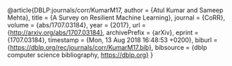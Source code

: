 @article{DBLP:journals/corr/KumarM17,
  author    = {Atul Kumar and
               Sameep Mehta},
  title     = {A Survey on Resilient Machine Learning},
  journal   = {CoRR},
  volume    = {abs/1707.03184},
  year      = {2017},
  url       = {http://arxiv.org/abs/1707.03184},
  archivePrefix = {arXiv},
  eprint    = {1707.03184},
  timestamp = {Mon, 13 Aug 2018 16:48:53 +0200},
  biburl    = {https://dblp.org/rec/journals/corr/KumarM17.bib},
  bibsource = {dblp computer science bibliography, https://dblp.org}
}